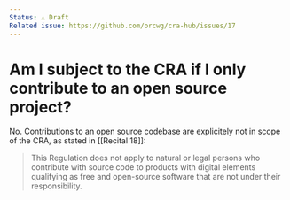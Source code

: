 ```yaml
---
Status: ⚠️ Draft
Related issue: https://github.com/orcwg/cra-hub/issues/17
---
```


# Am I subject to the CRA if I only contribute to an open source project?

No. Contributions to an open source codebase are explicitely not in scope of the CRA, as stated in [[Recital 18]]:

> This Regulation does not apply to natural or legal persons who contribute with source code to products with digital elements qualifying as free and open-source software that are not under their responsibility.

